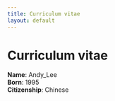 ```yaml
---
title: Curriculum vitae
layout: default
---
```


# Curriculum vitae
**Name**: Andy_Lee
</br>
**Born**: 1995
</br>
**Citizenship**: Chinese